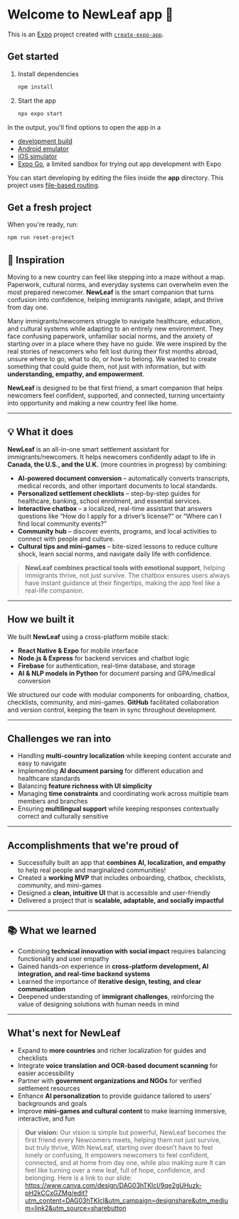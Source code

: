 # Welcome to NewLeaf app 🌿

This is an [Expo](https://expo.dev) project created with [`create-expo-app`](https://www.npmjs.com/package/create-expo-app).

## Get started

1. Install dependencies

   ```bash
   npm install
   ```

2. Start the app

   ```bash
   npx expo start
   ```

In the output, you'll find options to open the app in a

- [development build](https://docs.expo.dev/develop/development-builds/introduction/)
- [Android emulator](https://docs.expo.dev/workflow/android-studio-emulator/)
- [iOS simulator](https://docs.expo.dev/workflow/ios-simulator/)
- [Expo Go](https://expo.dev/go), a limited sandbox for trying out app development with Expo

You can start developing by editing the files inside the **app** directory. This project uses [file-based routing](https://docs.expo.dev/router/introduction).

## Get a fresh project

When you're ready, run:

```bash
npm run reset-project
```

## 🌿 Inspiration

Moving to a new country can feel like stepping into a maze without a map. Paperwork, cultural norms, and everyday systems can overwhelm even the most prepared newcomer. **NewLeaf** is the smart companion that turns confusion into confidence, helping immigrants navigate, adapt, and thrive from day one.

Many immigrants/newcomers struggle to navigate healthcare, education, and cultural systems while adapting to an entirely new environment. They face confusing paperwork, unfamiliar social norms, and the anxiety of starting over in a place where they have no guide. We were inspired by the real stories of newcomers who felt lost during their first months abroad, unsure where to go, what to do, or how to belong. We wanted to create something that could guide them, not just with information, but with **understanding, empathy, and empowerment**. 

**NewLeaf** is designed to be that first friend, a smart companion that helps newcomers feel confident, supported, and connected, turning uncertainty into opportunity and making a new country feel like home.

---

## 💡 What it does

**NewLeaf** is an all-in-one smart settlement assistant for immigrants/newcomers. It helps newcomers confidently adapt to life in **Canada, the U.S., and the U.K.** (more countries in progress) by combining:

- **AI-powered document conversion** – automatically converts transcripts, medical records, and other important documents to local standards.  
- **Personalized settlement checklists** – step-by-step guides for healthcare, banking, school enrolment, and essential services.  
- **Interactive chatbox** – a localized, real-time assistant that answers questions like “How do I apply for a driver’s license?” or “Where can I find local community events?”  
- **Community hub** – discover events, programs, and local activities to connect with people and culture.  
- **Cultural tips and mini-games** – bite-sized lessons to reduce culture shock, learn social norms, and navigate daily life with confidence.  

> **NewLeaf combines practical tools with emotional support**, helping immigrants thrive, not just survive. The chatbox ensures users always have instant guidance at their fingertips, making the app feel like a real-life companion.

---

##  How we built it

We built **NewLeaf** using a cross-platform mobile stack:

- **React Native & Expo** for mobile interface  
- **Node.js & Express** for backend services and chatbot logic  
- **Firebase** for authentication, real-time database, and storage  
- **AI & NLP models in Python** for document parsing and GPA/medical conversion  

We structured our code with modular components for onboarding, chatbox, checklists, community, and mini-games. **GitHub** facilitated collaboration and version control, keeping the team in sync throughout development.

---

##  Challenges we ran into

- Handling **multi-country localization** while keeping content accurate and easy to navigate  
- Implementing **AI document parsing** for different education and healthcare standards  
- Balancing **feature richness with UI simplicity**  
- Managing **time constraints** and coordinating work across multiple team members and branches  
- Ensuring **multilingual support** while keeping responses contextually correct and culturally sensitive  

---

##  Accomplishments that we're proud of

- Successfully built an app that **combines AI, localization, and empathy** to help real people and marginalized communities!
- Created a **working MVP** that includes onboarding, chatbox, checklists, community, and mini-games  
- Designed a **clean, intuitive UI** that is accessible and user-friendly  
- Delivered a project that is **scalable, adaptable, and socially impactful**  

---

## 📚 What we learned

- Combining **technical innovation with social impact** requires balancing functionality and user empathy  
- Gained hands-on experience in **cross-platform development, AI integration, and real-time backend systems**  
- Learned the importance of **iterative design, testing, and clear communication**  
- Deepened understanding of **immigrant challenges**, reinforcing the value of designing solutions with human needs in mind  

---

##  What's next for NewLeaf

- Expand to **more countries** and richer localization for guides and checklists  
- Integrate **voice translation and OCR-based document scanning** for easier accessibility  
- Partner with **government organizations and NGOs** for verified settlement resources  
- Enhance **AI personalization** to provide guidance tailored to users’ backgrounds and goals  
- Improve **mini-games and cultural content** to make learning immersive, interactive, and fun  

> **Our vision:**  Our vision is simple but powerful, NewLeaf becomes the first friend every Newcomers meets, helping them not just survive, but truly thrive, With NewLeaf, starting over doesn’t have to feel lonely or confusing, It empowers newcomers to feel confident, connected, and at home from day one, while also making sure It can feel like turning over a new leaf, full of hope, confidence, and belonging.
>  Here is a link to our slide: https://www.canva.com/design/DAG03hTKlcI/9qe2gUHuzk-pH2kCCxGZMg/edit?utm_content=DAG03hTKlcI&utm_campaign=designshare&utm_medium=link2&utm_source=sharebutton
